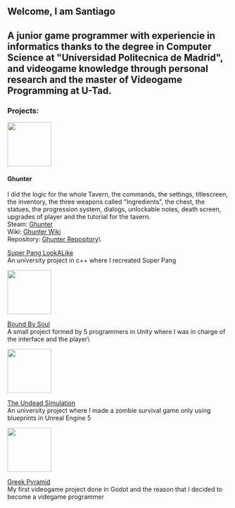 ## Welcome, I am Santiago

A junior game programmer with experiencie in informatics thanks to the degree in Computer Science at "Universidad Politecnica de Madrid", and videogame knowledge through personal research and the master of Videogame Programming at U-Tad.
---
### Projects:

<img src="https://github.com/user-attachments/assets/0aca6895-9529-4243-a1cb-58cf0ba0d6c9" width = "100">

#### Ghunter
I did the logic for the whole Tavern, the commands, the settings, titlescreen, the inventory, the three weapons called "Ingredients", the chest, the statues, the progression system, dialogs, unlockable notes, death screen, upgrades of player and the tutorial for the tavern.\
Steam: [Ghunter](https://store.steampowered.com/app/3156000/GHUNTER/)\
Wiki: [Ghunter Wiki](https://ghunter.fandom.com/wiki/GHUNTER_Wiki)\
Repository: [Ghunter Repository](https://github.com/IsFriskis/ghuntergit)\

[Super Pang LookALike](https://github.com/ElCaballeroTrix/SuperPangLookALike)\
 An university project in c++ where I recreated Super Pang

<img src="https://github.com/user-attachments/assets/623ea8f2-f3b0-4d3f-bf89-33a1404521dd" width = "100">

[Bound By Soul](https://github.com/IsFriskis/utad-unity-jam)\
  A small project formed by 5 programmers in Unity where I was in charge of the interface and the player\
  
<img src="https://github.com/user-attachments/assets/5400823e-ad2d-4b21-86a8-83059722ff93" width = "100">

[The Undead Simulation](https://github.com/ElCaballeroTrix/TheUndeadSimulation)\
  An university project where I made a zombie survival game only using blueprints in Unreal Engine 5
  
<img src="https://github.com/user-attachments/assets/a941dd97-4cee-4738-ab6f-25f08b08cc39" width = "100">

[Greek Pyramid](https://github.com/ElCaballeroTrix/GreekPyramid)\
  My first videogame project done in Godot and the reason that I decided to become a videgame programmer
